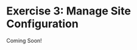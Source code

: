# Exercise 3: Manage Site Configuration 

Coming Soon!

<!--
[$LIFERAY_LEARN_YOUTUBE_URL$]=https://www.youtube.com/embed/ehcpSYpiS64

## Exercise Goals 

- Create a Private Site on the Mondego platform called Mondego Matters to serve as an employee intranet 
- Create a Restricted Site for Mondego Publications 
- Manage Site membership and configuration in the new Sites 
- Add Private and Public Pages to the Mondego Publications Site 

## Add the Mondego Matters Employee Intranet 
1. **Go to** `Control Panel` &rarr; `Sites` &rarr; `Sites` in the _Global Menu_. 
2. **Click** the _Add_ icon. 
3. **Choose** _Blank Site_. 
4. **Type** `Mondego Matters`. 
5. **Click** the _Save_ button. 
6. **Open** _Site Configuration_ under `Site Settings` &rarr; `Platform`. 
7. **Type** `Mondego's main employee intranet site.` as the _Description_. 
8. **Open** the _Membership Type_ drop-down under the _Membership Options_ heading. 
9. **Choose** _Private_. 
10. **Click** the _Save_ button at the bottom of the page. 

## Add the Mondego Publications Site 
1. **Go to** `Control Panel` &rarr; `Sites` &rarr; `Sites` in the _Global Menu_. 
2. **Click** the _Add_ icon. 
3. **Choose** _Blank Site_. 
4. **Type** `Mondego Publications`. 
5. **Click** the _Save_ button. 
6. **Open** _Site Configuration_ under `Site Settings` &rarr; `Platform`. 
7. **Type** `Mondego's blog, video, and financial advice site.` as the _Description_. 
8. **Click** _Change_ by the _Parent Site_ heading. 
9. **Select** _Mondego Group_ as the Parent Site. 
10. **Enable** _Limit membership to members of the parent site_. 
11. **Open** the _Membership Type_ drop-down under the _Membership Options_ heading. 
12. **Choose** _Restricted_. 
13. **Click** the _Save_ button at the bottom of the page. 

## Add a Public Blog Page to the Mondego Publications Site 
1. **Open** the _Site Menu_. 
2. **Go to** `Site Builder` &rarr; `Pages`. 
3. **Click** the _New_ button in the middle of the page. 
4. **Choose** _Public Page_. 
5. **Add** a _Blank_ Content Page. 
6. **Type** `Blog` as the _Name_. 
7. **Click** _Add_. 
8. **Open** the _Fragments and Widgets_ menu. 
9. **Go to** `Fragments` &rarr; `Featured Content`. 
10. **Drop** a _Highlights Center_ fragment onto the page. 
11. **Go to** `Widgets` &rarr; `Collaboration`. 
12. **Drop** a _Blogs_ Widget onto the page. 
13. **Click** the _Publish_ button at the top right of the page. 

## Add Private Pages on the Mondego Publications Site 
1. **Click** _Pages_ link at the top left to go back to the main Pages view. 
2. **Click** the _Add_ button at the top right. 
3. **Choose** _Private Page_. 
4. **Add** a _Blank_ Content Page. 
5. **Type** `Expert Advice` as the _Name_. 
6. **Click** _Add_. 
7. **Click** _Publish_ at the top right. 
8. **Click** the _Add_ icon next to _Private Pages_. 
9. **Choose** _Add Page_. 
10. **Add** a _Blank_ Content Page. 
11. **Type** `Mondego Happenings` as the _Name_. 
12. **Click** _Add_. 
13. **Click** _Publish_ at the top right. 

---

## Bonus Exercise 
1. Add pages to the Mondego Matters site. Use two Private Pages and two Public Pages. Sign out of the Administrator account and view the Site as a guest. (You may need to enter the URL to see the specific Site. Generally, this will be `localhost:8080/web/[site-name]`.) 

---

## Next Up

* [Exercise 2b: Create User Groups](./exercises-create-user-groups.md)

-->